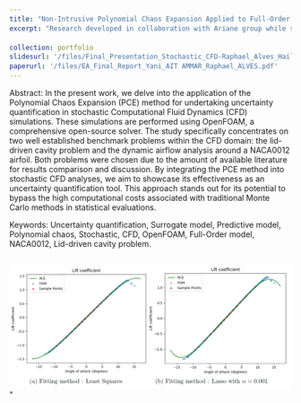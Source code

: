 ```yaml
---
title: "Non-Intrusive Polynomial Chaos Expansion Applied to Full-Order Stochastic CFD"
excerpt: "Research developed in collaboration with Ariane group while studying at École Polytechnique. Its objective is to explore the implementation of the Polynomial Chaos Expansion (PCE) to perform an Uncertainty Quantification (UQ) study on two CFD benchmark problems <br/><img src='/images/PCE_airfoil_results.png'>""

collection: portfolio
slidesurl: '/files/Final_Presentation_Stochastic_CFD-Raphael_Alves_Hailer.pdf'
paperurl: '/files/EA_Final_Report_Yani_AIT AMMAR_Raphael_ALVES.pdf'
---
```


Abstract: 
In the present work, we delve into the application of the Polynomial Chaos Expansion (PCE) 
method for undertaking uncertainty quantification in stochastic Computational Fluid Dynamics (CFD)
simulations. These simulations are performed using OpenFOAM, a comprehensive open-source solver. 
The study specifically concentrates on two well established benchmark problems within the CFD 
domain: the lid-driven cavity problem and the dynamic airflow analysis around a NACA0012 airfoil. 
Both problems were chosen due to the amount of available literature for results comparison and 
discussion. By integrating the PCE method into stochastic CFD analyses, we aim to showcase its 
effectiveness as an uncertainty quantification tool. This approach stands out for its potential 
to bypass the high computational costs associated with traditional Monte Carlo methods in 
statistical evaluations.

Keywords: Uncertainty quantification, Surrogate model, Predictive model, Polynomial chaos, 
Stochastic, CFD, OpenFOAM, Full-Order model, NACA0012, Lid-driven cavity problem.

<br/><img src='/images/PCE_airfoil_results.png'>"




